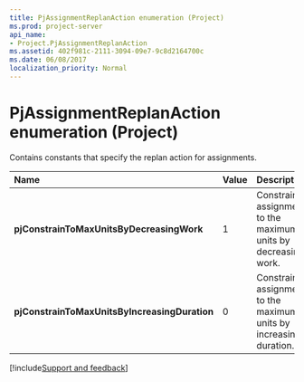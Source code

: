 ```yaml
---
title: PjAssignmentReplanAction enumeration (Project)
ms.prod: project-server
api_name:
- Project.PjAssignmentReplanAction
ms.assetid: 402f981c-2111-3094-09e7-9c8d2164700c
ms.date: 06/08/2017
localization_priority: Normal
---
```



# PjAssignmentReplanAction enumeration (Project)

Contains constants that specify the replan action for assignments.



|Name|Value|Description|
|:-----|:-----|:-----|
|**pjConstrainToMaxUnitsByDecreasingWork**|1|Constrain assignments to the maximum units by decreasing work.|
|**pjConstrainToMaxUnitsByIncreasingDuration**|0|Constrain assignments to the maximum units by increasing duration.|

[!include[Support and feedback](~/includes/feedback-boilerplate.md)]